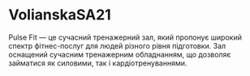 # VolianskaSA21
Pulse Fit — це сучасний тренажерний зал, який пропонує широкий спектр фітнес-послуг для людей різного рівня підготовки. Зал оснащений сучасним тренажерним обладнанням, що дозволяє займатися як силовими, так і кардіотренуваннями.
